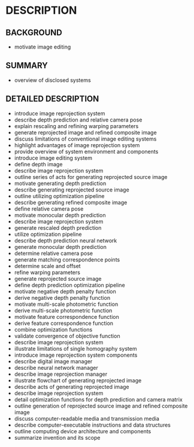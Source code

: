 # DESCRIPTION

## BACKGROUND

- motivate image editing

## SUMMARY

- overview of disclosed systems

## DETAILED DESCRIPTION

- introduce image reprojection system
- describe depth prediction and relative camera pose
- explain rescaling and refining warping parameters
- generate reprojected image and refined composite image
- discuss limitations of conventional image editing systems
- highlight advantages of image reprojection system
- provide overview of system environment and components
- introduce image editing system
- define depth image
- describe image reprojection system
- outline series of acts for generating reprojected source image
- motivate generating depth prediction
- describe generating reprojected source image
- outline utilizing optimization pipeline
- describe generating refined composite image
- define relative camera pose
- motivate monocular depth prediction
- describe image reprojection system
- generate rescaled depth prediction
- utilize optimization pipeline
- describe depth prediction neural network
- generate monocular depth prediction
- determine relative camera pose
- generate matching correspondence points
- determine scale and offset
- refine warping parameters
- generate reprojected source image
- define depth prediction optimization pipeline
- motivate negative depth penalty function
- derive negative depth penalty function
- motivate multi-scale photometric function
- derive multi-scale photometric function
- motivate feature correspondence function
- derive feature correspondence function
- combine optimization functions
- validate convergence of objective function
- describe image reprojection system
- illustrate limitations of single homography system
- introduce image reprojection system components
- describe digital image manager
- describe neural network manager
- describe image reprojection manager
- illustrate flowchart of generating reprojected image
- describe acts of generating reprojected image
- describe image reprojection system
- detail optimization functions for depth prediction and camera matrix
- outline generation of reprojected source image and refined composite image
- discuss computer-readable media and transmission media
- describe computer-executable instructions and data structures
- outline computing device architecture and components
- summarize invention and its scope

